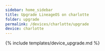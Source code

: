 ```yaml
---
sidebar: home_sidebar
title: Upgrade LineageOS on charlotte
folder: upgrade
permalink: /devices/charlotte/upgrade
device: charlotte
---
```

{% include templates/device_upgrade.md %}
